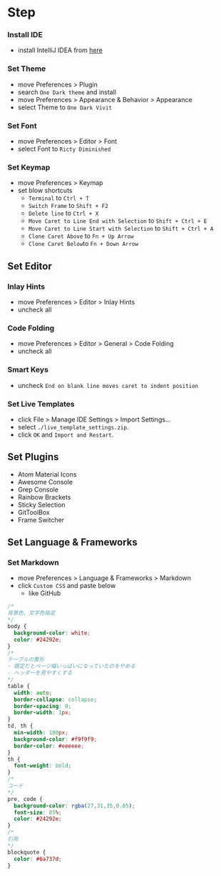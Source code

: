<!-- START doctoc -->
<!-- END doctoc -->

# Step

### Install IDE

- install IntelliJ IDEA from [here](https://www.jetbrains.com/idea/download/#section=mac)

### Set Theme

- move Preferences > Plugin
- search `One Dark theme` and install
- move Preferences > Appearance & Behavior > Appearance
- select Theme to `One Dark Vivit`

### Set Font

- move Preferences > Editor > Font
- select Font to `Ricty Diminished`

### Set Keymap

- move Preferences > Keymap
- set blow shortcuts
    - `Terminal` to `Ctrl + T`
    - `Switch Frame` to `Shift + F2`
    - `Delete line` to `Ctrl + X`
    - `Move Caret to Line End with Selection` to `Shift + Ctrl + E`
    - `Move Caret to Line Start with Selection` to `Shift + Ctrl + A`
    - `Clone Caret Above` to `Fn + Up Arrow`
    - `Clone Caret Below`to `Fn + Down Arrow`

## Set Editor

### Inlay Hints

- move Preferences > Editor > Inlay Hints
- uncheck all

### Code Folding

- move Preferences > Editor > General > Code Folding
- uncheck all

### Smart Keys

- uncheck `End on blank line moves caret to indent position`

### Set Live Templates

- click File > Manage IDE Settings > Import Settings...
- select `./live_template_settings.zip`.
- click `OK` and `Import and Restart`.

## Set Plugins

- Atom Material Icons
- Awesome Console
- Grep Console
- Rainbow Brackets
- Sticky Selection
- GitToolBox
- Frame Switcher

## Set Language & Frameworks

### Set Markdown

- move Preferences > Language & Frameworks > Markdown
- click `Custom CSS` and paste below
    - like GitHub 

```css
/*
背景色、文字色指定
*/
body {
  background-color: white;
  color: #24292e;
}
/*
テーブルの整形 
- 既定だとページ幅いっぱいになっていたのをやめる
- ヘッダーを見やすくする
*/
table {
  width: auto;
  border-collapse: collapse;
  border-spacing: 0;
  border-width: 1px;
}
td, th {
  min-width: 100px;
  background-color: #f9f9f9;
  border-color: #eeeeee;
}
th {
  font-weight: bold;
}
/*
コード
*/
pre, code {
  background-color: rgba(27,31,35,0.05);
  font-size: 85%;
  color: #24292e;
}
/*
引用
*/
blockquote {
  color: #6a737d;
}
```